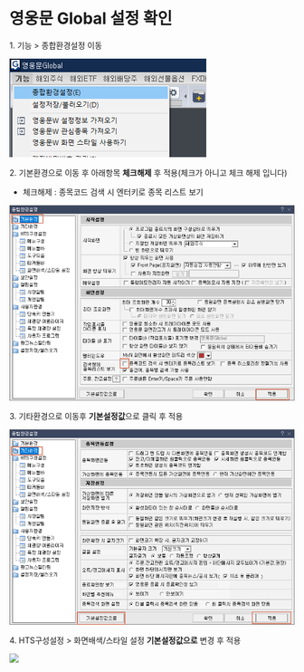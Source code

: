 # 영웅문 Global 설정 확인

1\. 기능 > 종합환경설정 이동

![](<../../.gitbook/assets/image (1) (1) (1) (1) (1).png>)

2\. 기본환경으로 이동 후 아래항목 **체크해제** 후 적용(체크가 아니고 체크 해제 입니다)

* 체크해제 : 종목코드 검색 시 엔터키로 종목 리스트 보기

![](<../../.gitbook/assets/image (42).png>)

3\. 기타환경으로 이동후 **기본설정값**으로 클릭 후 적용

![](<../../.gitbook/assets/image (18).png>)

4\. HTS구성설정 > 화면배색/스타일 설정 **기본설정값으로** 변경 후 적용

![](broken-reference)

